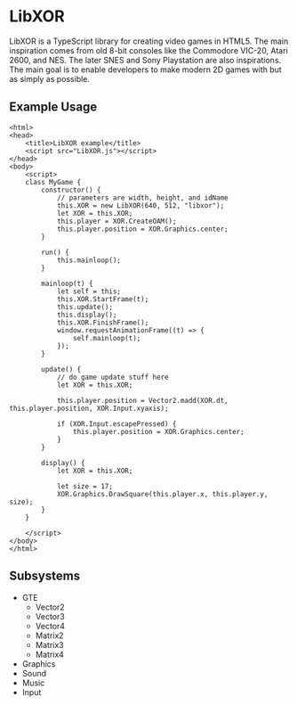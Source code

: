 # LibXOR

LibXOR is a TypeScript library for creating video games in HTML5. The main
inspiration comes from old 8-bit consoles like the Commodore VIC-20, Atari
2600, and NES. The later SNES and Sony Playstation are also inspirations. The
main goal is to enable developers to make modern 2D games with but as simply as
possible.

## Example Usage

    <html>
    <head>
        <title>LibXOR example</title>
        <script src="LibXOR.js"></script>
    </head>
    <body>
        <script>
        class MyGame {
            constructor() {
                // parameters are width, height, and idName
                this.XOR = new LibXOR(640, 512, "libxor");
                let XOR = this.XOR;
                this.player = XOR.CreateOAM();
                this.player.position = XOR.Graphics.center;
            }

            run() {
                this.mainloop();
            }

            mainloop(t) {
                let self = this;
                this.XOR.StartFrame(t);
                this.update();
                this.display();
                this.XOR.FinishFrame();
                window.requestAnimationFrame((t) => {
                    self.mainloop(t);
                });
            }

            update() {
                // do game update stuff here
                let XOR = this.XOR;

                this.player.position = Vector2.madd(XOR.dt, this.player.position, XOR.Input.xyaxis);

                if (XOR.Input.escapePressed) {
                    this.player.position = XOR.Graphics.center;
                }
            }

            display() {
                let XOR = this.XOR;

                let size = 17;
                XOR.Graphics.DrawSquare(this.player.x, this.player.y, size);
            }
        }

        </script>
    </body>
    </html>

## Subsystems

* GTE
  * Vector2
  * Vector3
  * Vector4
  * Matrix2
  * Matrix3
  * Matrix4
* Graphics
* Sound
* Music
* Input
